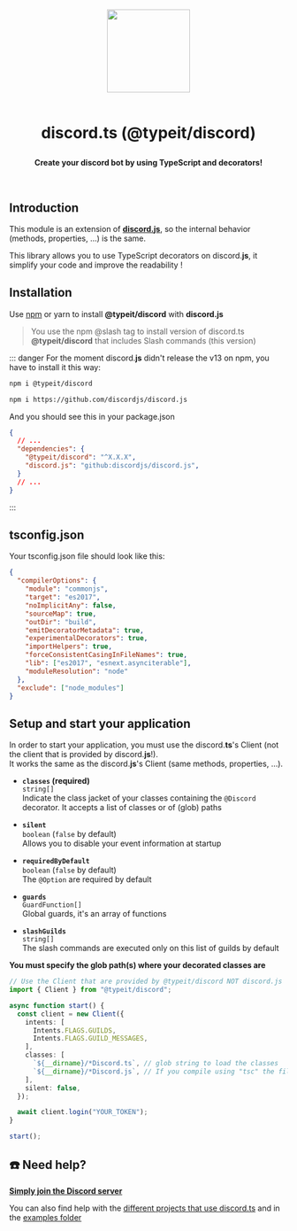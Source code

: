 <p align="center">
  <br/>
  <img src="https://i.imgur.com/kSLOEIF.png" width="150px">
  <br/>
  <br/>
  <h1 align="center">
    <p  align="center">
      discord.ts (@typeit/discord)
    </p>
  </h1>
    <p align="center">
      <b>
        Create your discord bot by using TypeScript and decorators!  
      </b>
    <p>
  </p>
  <br/>
</p>

## Introduction

This module is an extension of **[discord.**js**](https://discordjs.guide/)**, so the internal behavior (methods, properties, ...) is the same.

This library allows you to use TypeScript decorators on discord.**js**, it simplify your code and improve the readability !

## Installation
Use [npm](https://www.npmjs.com/package/@typeit/discord) or yarn to install **@typeit/discord** with **discord.js**

> You use the npm @slash tag to install version of discord.ts **@typeit/discord** that includes Slash commands (this version)

::: danger
For the moment discord.**js** didn't release the v13 on npm, you have to install it this way:
```sh
npm i @typeit/discord
```
```sh
npm i https://github.com/discordjs/discord.js
```
And you should see this in your package.json
```json
{
  // ...
  "dependencies": {
    "@typeit/discord": "^X.X.X",
    "discord.js": "github:discordjs/discord.js",
  }
  // ...
}
```
:::

<!--
```sh
npm i @typeit/discord discord.js
```
-->

## tsconfig.json
Your tsconfig.json file should look like this:

```json
{
  "compilerOptions": {
    "module": "commonjs",
    "target": "es2017",
    "noImplicitAny": false,
    "sourceMap": true,
    "outDir": "build",
    "emitDecoratorMetadata": true,
    "experimentalDecorators": true,
    "importHelpers": true,
    "forceConsistentCasingInFileNames": true,
    "lib": ["es2017", "esnext.asynciterable"],
    "moduleResolution": "node"
  },
  "exclude": ["node_modules"]
}
```

## Setup and start your application

In order to start your application, you must use the discord.**ts**'s Client (not the client that is provided by discord.**js**!).  
It works the same as the discord.**js**'s Client (same methods, properties, ...).

- **`classes` (required)**  
  `string[]`    
  Indicate the class jacket of your classes containing the `@Discord` decorator. It accepts a list of classes or of (glob) paths

- **`silent`**    
  `boolean` (`false` by default)   
  Allows you to disable your event information at startup

- **`requiredByDefault`**    
  `boolean` (`false` by default)  
  The `@Option` are required by default 

- **`guards`**    
  `GuardFunction[]`  
  Global guards, it's an array of functions

- **`slashGuilds`**    
  `string[]`   
  The slash commands are executed only on this list of guilds by default

**You must specify the glob path(s) where your decorated classes are**

```typescript
// Use the Client that are provided by @typeit/discord NOT discord.js
import { Client } from "@typeit/discord";

async function start() {
  const client = new Client({
    intents: [
      Intents.FLAGS.GUILDS,
      Intents.FLAGS.GUILD_MESSAGES,
    ],
    classes: [
      `${__dirname}/*Discord.ts`, // glob string to load the classes
      `${__dirname}/*Discord.js`, // If you compile using "tsc" the file extension change to .js
    ],
    silent: false,
  });

  await client.login("YOUR_TOKEN");
}

start();
```

## ☎️ Need help?

**[Simply join the Discord server](https://discord.gg/VDjwu8E)**  

You can also find help with the [different projects that use discord.ts](https://github.com/OwenCalvin/discord.ts/network/dependents?package_id=UGFja2FnZS00Njc1MzYwNzU%3D) and in the [examples folder](https://github.com/OwenCalvin/discord.ts/tree/master/examples)
